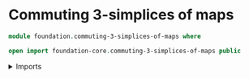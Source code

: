 # Commuting 3-simplices of maps

```agda
module foundation.commuting-3-simplices-of-maps where

open import foundation-core.commuting-3-simplices-of-maps public
```

<details><summary>Imports</summary>

```agda

```

</details>

